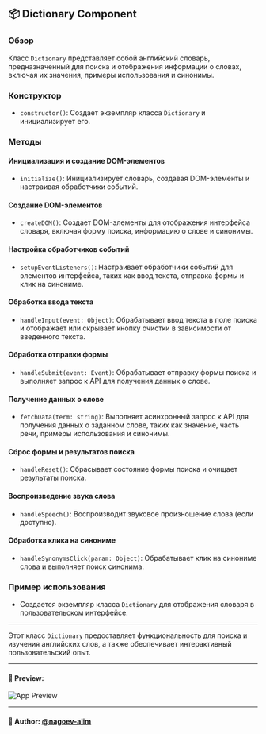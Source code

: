 ## 📦 Dictionary Component

### Обзор
Класс `Dictionary` представляет собой английский словарь, предназначенный для поиска и отображения информации о словах, включая их значения, примеры использования и синонимы.

### Конструктор
- `constructor()`: Создает экземпляр класса `Dictionary` и инициализирует его.

### Методы

#### Инициализация и создание DOM-элементов
- `initialize()`: Инициализирует словарь, создавая DOM-элементы и настраивая обработчики событий.

#### Создание DOM-элементов
- `createDOM()`: Создает DOM-элементы для отображения интерфейса словаря, включая форму поиска, информацию о слове и синонимы.

#### Настройка обработчиков событий
- `setupEventListeners()`: Настраивает обработчики событий для элементов интерфейса, таких как ввод текста, отправка формы и клик на синониме.

#### Обработка ввода текста
- `handleInput(event: Object)`: Обрабатывает ввод текста в поле поиска и отображает или скрывает кнопку очистки в зависимости от введенного текста.

#### Обработка отправки формы
- `handleSubmit(event: Event)`: Обрабатывает отправку формы поиска и выполняет запрос к API для получения данных о слове.

#### Получение данных о слове
- `fetchData(term: string)`: Выполняет асинхронный запрос к API для получения данных о заданном слове, таких как значение, часть речи, примеры использования и синонимы.

#### Сброс формы и результатов поиска
- `handleReset()`: Сбрасывает состояние формы поиска и очищает результаты поиска.

#### Воспроизведение звука слова
- `handleSpeech()`: Воспроизводит звуковое произношение слова (если доступно).

#### Обработка клика на синониме
- `handleSynonymsClick(param: Object)`: Обрабатывает клик на синониме слова и выполняет поиск синонима.

### Пример использования
- Создается экземпляр класса `Dictionary` для отображения словаря в пользовательском интерфейсе.

---

Этот класс `Dictionary` предоставляет функциональность для поиска и изучения английских слов, а также обеспечивает интерактивный пользовательский опыт.


---

#### 🌄 Preview:

![App Preview](https://lh3.googleusercontent.com/drive-viewer/AITFw-yJR3N4lFnjTt01EHNUvlYIwCdH3PPdAWQoXc1vEE__7u45TzR1-den25msC2sQ6AZDlQrwYL2fMkTFK2rqEYC7wS88iA=s1600)


-----

#### 🙌 Author: [@nagoev-alim](https://github.com/nagoev-alim)

